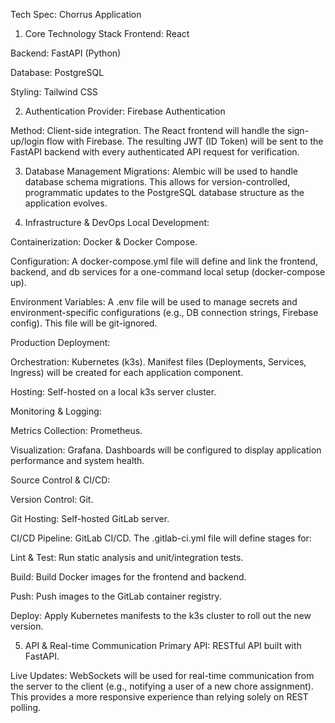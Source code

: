 Tech Spec: Chorrus Application
1. Core Technology Stack
Frontend: React

Backend: FastAPI (Python)

Database: PostgreSQL

Styling: Tailwind CSS

2. Authentication
Provider: Firebase Authentication

Method: Client-side integration. The React frontend will handle the sign-up/login flow with Firebase. The resulting JWT (ID Token) will be sent to the FastAPI backend with every authenticated API request for verification.

3. Database Management
Migrations: Alembic will be used to handle database schema migrations. This allows for version-controlled, programmatic updates to the PostgreSQL database structure as the application evolves.

4. Infrastructure & DevOps
Local Development:

Containerization: Docker & Docker Compose.

Configuration: A docker-compose.yml file will define and link the frontend, backend, and db services for a one-command local setup (docker-compose up).

Environment Variables: A .env file will be used to manage secrets and environment-specific configurations (e.g., DB connection strings, Firebase config). This file will be git-ignored.

Production Deployment:

Orchestration: Kubernetes (k3s). Manifest files (Deployments, Services, Ingress) will be created for each application component.

Hosting: Self-hosted on a local k3s server cluster.

Monitoring & Logging:

Metrics Collection: Prometheus.

Visualization: Grafana. Dashboards will be configured to display application performance and system health.

Source Control & CI/CD:

Version Control: Git.

Git Hosting: Self-hosted GitLab server.

CI/CD Pipeline: GitLab CI/CD. The .gitlab-ci.yml file will define stages for:

Lint & Test: Run static analysis and unit/integration tests.

Build: Build Docker images for the frontend and backend.

Push: Push images to the GitLab container registry.

Deploy: Apply Kubernetes manifests to the k3s cluster to roll out the new version.

5. API & Real-time Communication
Primary API: RESTful API built with FastAPI.

Live Updates: WebSockets will be used for real-time communication from the server to the client (e.g., notifying a user of a new chore assignment). This provides a more responsive experience than relying solely on REST polling.
